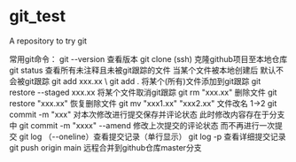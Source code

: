 # git_test
A repository to try git

常用git命令：
git --version 查看版本
git clone (ssh) 克隆github项目至本地仓库
git status 查看所有未注释且未被git跟踪的文件 当某个文件被本地创建后 默认不会被git跟踪
git add xxx.xx \ git add . 将某个(所有)文件添加到git跟踪
git restore --staged xxx.xx 将某个文件取消git跟踪
git rm "xxx.xx" 删除文件
git restore "xxx.xx" 恢复删除文件
git mv "xxx1.xx" "xxx2.xx" 文件改名 1->2
git commit -m "xxx" 对本次修改进行提交保存并评论状态 此时修改内容存在于分支中
git commit -m "xxxx" --amend 修改上次提交的评论状态 而不再进行一次提交
git log （--oneline）查看提交记录（单行显示）
git log -p 查看详细提交记录
git push origin main 远程合并到github仓库master分支
